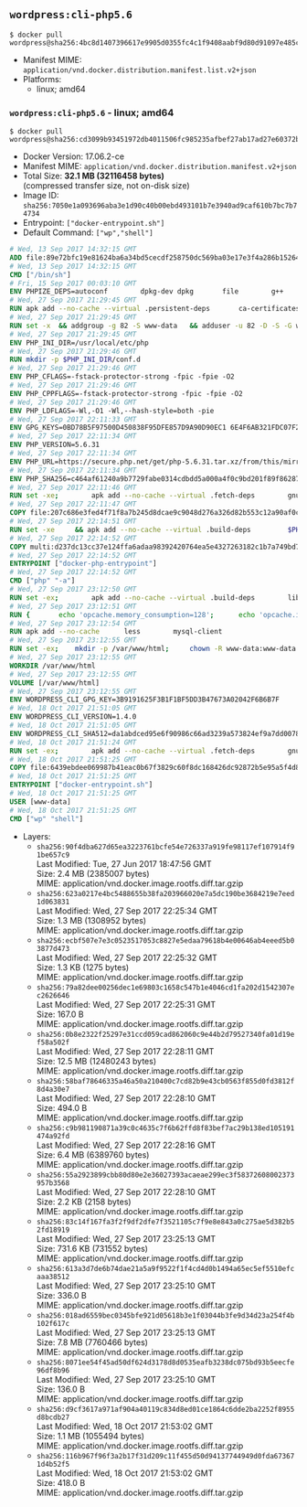 ## `wordpress:cli-php5.6`

```console
$ docker pull wordpress@sha256:4bc8d1407396617e9905d0355fc4c1f9408aabf9d80d91097e485c8e252a2e19
```

-	Manifest MIME: `application/vnd.docker.distribution.manifest.list.v2+json`
-	Platforms:
	-	linux; amd64

### `wordpress:cli-php5.6` - linux; amd64

```console
$ docker pull wordpress@sha256:cd3099b93451972db4011506fc985235afbef27ab17ad27e60372b27d97649f8
```

-	Docker Version: 17.06.2-ce
-	Manifest MIME: `application/vnd.docker.distribution.manifest.v2+json`
-	Total Size: **32.1 MB (32116458 bytes)**  
	(compressed transfer size, not on-disk size)
-	Image ID: `sha256:7050e1a093696aba3e1d90c40b00ebd493101b7e3940ad9caf610b7bc7b74734`
-	Entrypoint: `["docker-entrypoint.sh"]`
-	Default Command: `["wp","shell"]`

```dockerfile
# Wed, 13 Sep 2017 14:32:15 GMT
ADD file:89e72bfc19e81624ba6a34bd5cecdf258750dc569ba03e17e3f4a286b1526461 in / 
# Wed, 13 Sep 2017 14:32:15 GMT
CMD ["/bin/sh"]
# Fri, 15 Sep 2017 00:03:10 GMT
ENV PHPIZE_DEPS=autoconf 		dpkg-dev dpkg 		file 		g++ 		gcc 		libc-dev 		make 		pcre-dev 		pkgconf 		re2c
# Wed, 27 Sep 2017 21:29:45 GMT
RUN apk add --no-cache --virtual .persistent-deps 		ca-certificates 		curl 		tar 		xz 		openssl
# Wed, 27 Sep 2017 21:29:45 GMT
RUN set -x 	&& addgroup -g 82 -S www-data 	&& adduser -u 82 -D -S -G www-data www-data
# Wed, 27 Sep 2017 21:29:45 GMT
ENV PHP_INI_DIR=/usr/local/etc/php
# Wed, 27 Sep 2017 21:29:46 GMT
RUN mkdir -p $PHP_INI_DIR/conf.d
# Wed, 27 Sep 2017 21:29:46 GMT
ENV PHP_CFLAGS=-fstack-protector-strong -fpic -fpie -O2
# Wed, 27 Sep 2017 21:29:46 GMT
ENV PHP_CPPFLAGS=-fstack-protector-strong -fpic -fpie -O2
# Wed, 27 Sep 2017 21:29:46 GMT
ENV PHP_LDFLAGS=-Wl,-O1 -Wl,--hash-style=both -pie
# Wed, 27 Sep 2017 22:11:33 GMT
ENV GPG_KEYS=0BD78B5F97500D450838F95DFE857D9A90D90EC1 6E4F6AB321FDC07F2C332E3AC2BF0BC433CFC8B3
# Wed, 27 Sep 2017 22:11:34 GMT
ENV PHP_VERSION=5.6.31
# Wed, 27 Sep 2017 22:11:34 GMT
ENV PHP_URL=https://secure.php.net/get/php-5.6.31.tar.xz/from/this/mirror PHP_ASC_URL=https://secure.php.net/get/php-5.6.31.tar.xz.asc/from/this/mirror
# Wed, 27 Sep 2017 22:11:34 GMT
ENV PHP_SHA256=c464af61240a9b7729fabe0314cdbdd5a000a4f0c9bd201f89f8628732fe4ae4 PHP_MD5=
# Wed, 27 Sep 2017 22:11:46 GMT
RUN set -xe; 		apk add --no-cache --virtual .fetch-deps 		gnupg 	; 		mkdir -p /usr/src; 	cd /usr/src; 		wget -O php.tar.xz "$PHP_URL"; 		if [ -n "$PHP_SHA256" ]; then 		echo "$PHP_SHA256 *php.tar.xz" | sha256sum -c -; 	fi; 	if [ -n "$PHP_MD5" ]; then 		echo "$PHP_MD5 *php.tar.xz" | md5sum -c -; 	fi; 		if [ -n "$PHP_ASC_URL" ]; then 		wget -O php.tar.xz.asc "$PHP_ASC_URL"; 		export GNUPGHOME="$(mktemp -d)"; 		for key in $GPG_KEYS; do 			gpg --keyserver ha.pool.sks-keyservers.net --recv-keys "$key"; 		done; 		gpg --batch --verify php.tar.xz.asc php.tar.xz; 		rm -rf "$GNUPGHOME"; 	fi; 		apk del .fetch-deps
# Wed, 27 Sep 2017 22:11:47 GMT
COPY file:207c686e3fed4f71f8a7b245d8dcae9c9048d276a326d82b553c12a90af0c0ca in /usr/local/bin/ 
# Wed, 27 Sep 2017 22:14:51 GMT
RUN set -xe 	&& apk add --no-cache --virtual .build-deps 		$PHPIZE_DEPS 		coreutils 		curl-dev 		libedit-dev 		openssl-dev 		libxml2-dev 		sqlite-dev 		&& export CFLAGS="$PHP_CFLAGS" 		CPPFLAGS="$PHP_CPPFLAGS" 		LDFLAGS="$PHP_LDFLAGS" 	&& docker-php-source extract 	&& cd /usr/src/php 	&& gnuArch="$(dpkg-architecture --query DEB_BUILD_GNU_TYPE)" 	&& ./configure 		--build="$gnuArch" 		--with-config-file-path="$PHP_INI_DIR" 		--with-config-file-scan-dir="$PHP_INI_DIR/conf.d" 				--disable-cgi 				--enable-ftp 		--enable-mbstring 		--enable-mysqlnd 				--with-curl 		--with-libedit 		--with-openssl 		--with-zlib 				--with-pcre-regex=/usr 				$PHP_EXTRA_CONFIGURE_ARGS 	&& make -j "$(nproc)" 	&& make install 	&& { find /usr/local/bin /usr/local/sbin -type f -perm +0111 -exec strip --strip-all '{}' + || true; } 	&& make clean 	&& cd / 	&& docker-php-source delete 		&& runDeps="$( 		scanelf --needed --nobanner --format '%n#p' --recursive /usr/local 			| tr ',' '\n' 			| sort -u 			| awk 'system("[ -e /usr/local/lib/" $1 " ]") == 0 { next } { print "so:" $1 }' 	)" 	&& apk add --no-cache --virtual .php-rundeps $runDeps 		&& apk del .build-deps 		&& pecl update-channels 	&& rm -rf /tmp/pear ~/.pearrc
# Wed, 27 Sep 2017 22:14:52 GMT
COPY multi:d237dc13cc37e124ffa6adaa98392420764ea5e4327263182c1b7a749bd736fa in /usr/local/bin/ 
# Wed, 27 Sep 2017 22:14:52 GMT
ENTRYPOINT ["docker-php-entrypoint"]
# Wed, 27 Sep 2017 22:14:52 GMT
CMD ["php" "-a"]
# Wed, 27 Sep 2017 23:12:50 GMT
RUN set -ex; 		apk add --no-cache --virtual .build-deps 		libjpeg-turbo-dev 		libpng-dev 	; 		docker-php-ext-configure gd --with-png-dir=/usr --with-jpeg-dir=/usr; 	docker-php-ext-install gd mysqli opcache; 		runDeps="$( 		scanelf --needed --nobanner --format '%n#p' --recursive /usr/local/lib/php/extensions 			| tr ',' '\n' 			| sort -u 			| awk 'system("[ -e /usr/local/lib/" $1 " ]") == 0 { next } { print "so:" $1 }' 	)"; 	apk add --virtual .wordpress-phpexts-rundeps $runDeps; 	apk del .build-deps
# Wed, 27 Sep 2017 23:12:51 GMT
RUN { 		echo 'opcache.memory_consumption=128'; 		echo 'opcache.interned_strings_buffer=8'; 		echo 'opcache.max_accelerated_files=4000'; 		echo 'opcache.revalidate_freq=2'; 		echo 'opcache.fast_shutdown=1'; 		echo 'opcache.enable_cli=1'; 	} > /usr/local/etc/php/conf.d/opcache-recommended.ini
# Wed, 27 Sep 2017 23:12:54 GMT
RUN apk add --no-cache 		less 		mysql-client
# Wed, 27 Sep 2017 23:12:55 GMT
RUN set -ex; 	mkdir -p /var/www/html; 	chown -R www-data:www-data /var/www/html
# Wed, 27 Sep 2017 23:12:55 GMT
WORKDIR /var/www/html
# Wed, 27 Sep 2017 23:12:55 GMT
VOLUME [/var/www/html]
# Wed, 27 Sep 2017 23:12:55 GMT
ENV WORDPRESS_CLI_GPG_KEY=3B9191625F3B1F1BF5DD3B47673A02042F6B6B7F
# Wed, 18 Oct 2017 21:51:05 GMT
ENV WORDPRESS_CLI_VERSION=1.4.0
# Wed, 18 Oct 2017 21:51:05 GMT
ENV WORDPRESS_CLI_SHA512=da1abdced95e6f90986c66ad3239a573824ef9a7dd0078b8f1df685e19a62af68325b9b7388d5406df5383b35e48c50cc82c0c529d05fc01dcc4c9175229b517
# Wed, 18 Oct 2017 21:51:24 GMT
RUN set -ex; 		apk add --no-cache --virtual .fetch-deps 		gnupg 	; 		curl -o /usr/local/bin/wp.gpg -fSL "https://github.com/wp-cli/wp-cli/releases/download/v${WORDPRESS_CLI_VERSION}/wp-cli-${WORDPRESS_CLI_VERSION}.phar.gpg"; 		export GNUPGHOME="$(mktemp -d)"; 	gpg --keyserver ha.pool.sks-keyservers.net --recv-keys "$WORDPRESS_CLI_GPG_KEY"; 	gpg --batch --decrypt --output /usr/local/bin/wp /usr/local/bin/wp.gpg; 	rm -r "$GNUPGHOME" /usr/local/bin/wp.gpg; 		echo "$WORDPRESS_CLI_SHA512 */usr/local/bin/wp" | sha512sum -c -; 	chmod +x /usr/local/bin/wp; 		apk del .fetch-deps; 		wp --allow-root --version
# Wed, 18 Oct 2017 21:51:25 GMT
COPY file:6439ebdee069987b41eac0b67f3829c60f8dc168426dc92872b5e95a5f4d8213 in /usr/local/bin/ 
# Wed, 18 Oct 2017 21:51:25 GMT
ENTRYPOINT ["docker-entrypoint.sh"]
# Wed, 18 Oct 2017 21:51:25 GMT
USER [www-data]
# Wed, 18 Oct 2017 21:51:25 GMT
CMD ["wp" "shell"]
```

-	Layers:
	-	`sha256:90f4dba627d65ea3223761bcfe54e726337a919fe98117ef107914f91be657c9`  
		Last Modified: Tue, 27 Jun 2017 18:47:56 GMT  
		Size: 2.4 MB (2385007 bytes)  
		MIME: application/vnd.docker.image.rootfs.diff.tar.gzip
	-	`sha256:623a0217e4bc5488655b38fa203966020e7a5dc190be3684219e7eed1d063831`  
		Last Modified: Wed, 27 Sep 2017 22:25:34 GMT  
		Size: 1.3 MB (1308952 bytes)  
		MIME: application/vnd.docker.image.rootfs.diff.tar.gzip
	-	`sha256:ecbf507e7e3c0523517053c8827e5edaa79618b4e00646ab4eeed5b03877d473`  
		Last Modified: Wed, 27 Sep 2017 22:25:32 GMT  
		Size: 1.3 KB (1275 bytes)  
		MIME: application/vnd.docker.image.rootfs.diff.tar.gzip
	-	`sha256:79a82dee00256dec1e69803c1658c547b1e4046cd1fa202d1542307ec2626646`  
		Last Modified: Wed, 27 Sep 2017 22:25:31 GMT  
		Size: 167.0 B  
		MIME: application/vnd.docker.image.rootfs.diff.tar.gzip
	-	`sha256:0b8e2322f25297e31ccd059cad862060c9e44b2d79527340fa01d19ef58a502f`  
		Last Modified: Wed, 27 Sep 2017 22:28:11 GMT  
		Size: 12.5 MB (12480243 bytes)  
		MIME: application/vnd.docker.image.rootfs.diff.tar.gzip
	-	`sha256:58baf78646335a46a50a210400c7cd82b9e43cb0563f855d0fd3812f8d4a30e7`  
		Last Modified: Wed, 27 Sep 2017 22:28:10 GMT  
		Size: 494.0 B  
		MIME: application/vnd.docker.image.rootfs.diff.tar.gzip
	-	`sha256:c9b981190871a39c0c4635c7f6b62ffd8f83bef7ac29b138ed105191474a92fd`  
		Last Modified: Wed, 27 Sep 2017 22:28:16 GMT  
		Size: 6.4 MB (6389760 bytes)  
		MIME: application/vnd.docker.image.rootfs.diff.tar.gzip
	-	`sha256:55a2923899cbb80d80e2e36027393acaeae299ec3f58372608002373957b3568`  
		Last Modified: Wed, 27 Sep 2017 22:28:10 GMT  
		Size: 2.2 KB (2158 bytes)  
		MIME: application/vnd.docker.image.rootfs.diff.tar.gzip
	-	`sha256:83c14f167fa3f2f9df2dfe7f3521105c7f9e8e843a0c275ae5d382b52fd18919`  
		Last Modified: Wed, 27 Sep 2017 23:25:13 GMT  
		Size: 731.6 KB (731552 bytes)  
		MIME: application/vnd.docker.image.rootfs.diff.tar.gzip
	-	`sha256:613a3d7de6b74dae21a5a9f9522f1f4cd4d0b1494a65ec5ef5510efcaaa38512`  
		Last Modified: Wed, 27 Sep 2017 23:25:10 GMT  
		Size: 336.0 B  
		MIME: application/vnd.docker.image.rootfs.diff.tar.gzip
	-	`sha256:018ad6559bec0345bfe921d05618b3e1f03044b3fe9d34d23a254f4b102f617c`  
		Last Modified: Wed, 27 Sep 2017 23:25:13 GMT  
		Size: 7.8 MB (7760466 bytes)  
		MIME: application/vnd.docker.image.rootfs.diff.tar.gzip
	-	`sha256:8071ee54f45ad50df624d3178d8d0535eafb3238dc075bd93b5eecfe96df8b96`  
		Last Modified: Wed, 27 Sep 2017 23:25:10 GMT  
		Size: 136.0 B  
		MIME: application/vnd.docker.image.rootfs.diff.tar.gzip
	-	`sha256:d9cf3617a971af904a40119c834d8ed01ce1864c6dde2ba2252f8955d8bcdb27`  
		Last Modified: Wed, 18 Oct 2017 21:53:02 GMT  
		Size: 1.1 MB (1055494 bytes)  
		MIME: application/vnd.docker.image.rootfs.diff.tar.gzip
	-	`sha256:116b967f96f3a2b17f31d209c11f455d50d94137744949d0fda673671d4b52f5`  
		Last Modified: Wed, 18 Oct 2017 21:53:02 GMT  
		Size: 418.0 B  
		MIME: application/vnd.docker.image.rootfs.diff.tar.gzip

